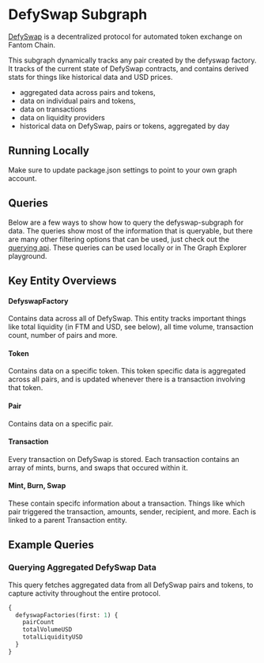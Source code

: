 # DefySwap Subgraph


[DefySwap](https://defyswap.finance/) is a decentralized protocol for automated token exchange on Fantom Chain.

This subgraph dynamically tracks any pair created by the defyswap factory. It tracks of the current state of DefySwap contracts, and contains derived stats for things like historical data and USD prices.

- aggregated data across pairs and tokens,
- data on individual pairs and tokens,
- data on transactions
- data on liquidity providers
- historical data on DefySwap, pairs or tokens, aggregated by day

## Running Locally

Make sure to update package.json settings to point to your own graph account.

## Queries

Below are a few ways to show how to query the defyswap-subgraph for data. The queries show most of the information that is queryable, but there are many other filtering options that can be used, just check out the [querying api](https://thegraph.com/docs/graphql-api). These queries can be used locally or in The Graph Explorer playground.

## Key Entity Overviews

#### DefyswapFactory

Contains data across all of DefySwap. This entity tracks important things like total liquidity (in FTM and USD, see below), all time volume, transaction count, number of pairs and more.

#### Token

Contains data on a specific token. This token specific data is aggregated across all pairs, and is updated whenever there is a transaction involving that token.

#### Pair

Contains data on a specific pair.

#### Transaction

Every transaction on DefySwap is stored. Each transaction contains an array of mints, burns, and swaps that occured within it.

#### Mint, Burn, Swap

These contain specifc information about a transaction. Things like which pair triggered the transaction, amounts, sender, recipient, and more. Each is linked to a parent Transaction entity.

## Example Queries

### Querying Aggregated DefySwap Data

This query fetches aggregated data from all DefySwap pairs and tokens, to capture activity throughout the entire protocol.

```graphql
{
  defyswapFactories(first: 1) {
    pairCount
    totalVolumeUSD
    totalLiquidityUSD
  }
}
```
